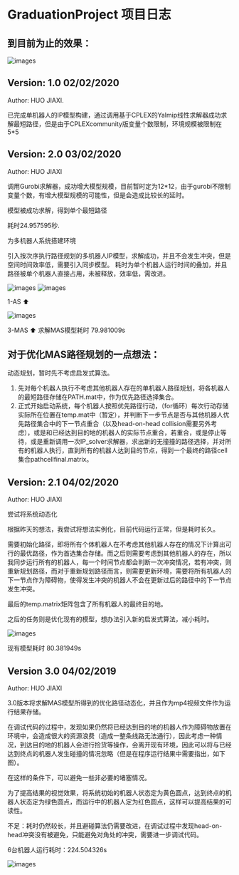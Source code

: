 # GraduationProject 项目日志
## 到目前为止的效果：  

![images](https://github.com/HUOJIAXI/GraduationProject/blob/master/results/simulation_6ROB_COLI.gif)

## Version: 1.0 02/02/2020
Author: HUO JIAXI. 

已完成单机器人的IP模型构建，通过调用基于CPLEX的Yalmip线性求解器成功求解最短路径，但是由于CPLEXcommunity版变量个数限制，环境规模被限制在5*5

## Version: 2.0 03/02/2020
Author: HUO JIAXI

调用Gurobi求解器，成功增大模型规模，目前暂时定为12*12，由于gurobi不限制变量个数，有增大模型规模的可能性，但是会造成比较长的延时。  

模型被成功求解，得到单个最短路径  

耗时24.957595秒.  

为多机器人系统搭建环境  

引入按次序执行路径规划的多机器人IP模型，求解成功，并且不会发生冲突，但是空间时间效率低，需要引入同步模型。
耗时为单个机器人运行时间的叠加，并且路径被单个机器人直接占用，未被释放，效率低，需改进。

![images](https://github.com/HUOJIAXI/GraduationProject/blob/master/results/Map12*12.jpg)
![images](https://github.com/HUOJIAXI/GraduationProject/blob/master/results/Result12*12.jpg)  

1-AS ⬆️  

![images](https://github.com/HUOJIAXI/GraduationProject/blob/master/results/3-MAS_12*12.jpg)  

3-MAS ⬆️
求解MAS模型耗时 79.981009s

## 对于优化MAS路径规划的一点想法：  
动态规划，暂时先不考虑启发式算法。
1. 先对每个机器人执行不考虑其他机器人存在的单机器人路径规划，将各机器人的最短路径存储在PATH.mat中，作为优先路径选择集合。
2. 正式开始启动系统，每个机器人按照优先路径行动，（for循环）每次行动存储实际所在位置在temp.mat中（暂定），并判断下一步节点是否与其他机器人优先路径集合中的下一节点重合（以及head-on-head collision需要另外考虑），或是和已经达到目的地的机器人的实际节点重合，若重合，或是停止等待，或是重新调用一次IP_solver求解器，求出新的无撞撞的路径选择，并对所有的机器人执行，直到所有的机器人达到目的节点，得到一个最终的路径cell集合pathcellfinal.matrix。

## Version: 2.1 04/02/2020  
Author: HUO JIAXI  

尝试将系统动态化  

根据昨天的想法，我尝试将想法实例化，目前代码运行正常，但是耗时长久。  

需要初始化路径，即将所有个体机器人在不考虑其他机器人存在的情况下计算出可行的最优路径，作为首选集合存储。而之后则需要考虑到其他机器人的存在，所以我同步运行所有的机器人，每一个时间节点都会判断一次冲突情况，若有冲突，则重新规划路径，而对于重新规划路径而言，则需要更新环境，需要将所有机器人的下一节点作为障碍物，使得发生冲突的机器人不会在更新过后的路径中的下一节点发生冲突。  

最后的temp.matrix矩阵包含了所有机器人的最终目的地。  

之后的任务则是优化现有的模型，想办法引入新的启发式算法，减小耗时。  

![images](https://github.com/HUOJIAXI/GraduationProject/blob/master/results/MAS_syn_base.jpg)

现有模型耗时 80.381949s  

## Version 3.0 04/02/2019  
Author: HUO JIAXI  

3.0版本将求解MAS模型所得到的优化路径动态化，并且作为mp4视频文件作为运行结果存储。  

在调试代码的过程中，发现如果仍然将已经达到目的地的机器人作为障碍物放置在环境中，会造成很大的资源浪费（造成一整条线路无法通行），因此考虑一种情况，到达目的地的机器人会进行捡货等操作，会离开现有环境，因此可以将与已经达到终点的机器人发生碰撞的情况忽略（但是在程序运行结果中需要指出，如下图）。  

在这样的条件下，可以避免一些非必要的堵塞情况。  

为了提高结果的视觉效果，将系统初始的机器人状态定为黄色圆点，达到终点的机器人状态定为绿色圆点，而运行中的机器人定为红色圆点，这样可以提高结果的可读性。  

不足：耗时仍然较长，并且避碰算法仍需要改进，在调试过程中发现head-on-head冲突没有被避免，只能避免对角处的冲突，需要进一步调试代码。  

6台机器人运行耗时：224.504326s    

![images](https://github.com/HUOJIAXI/GraduationProject/blob/master/results/MAS_COLI_BASE.png)


